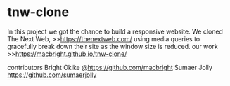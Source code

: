# tnw-clone
In this project we got the chance to build a responsive website. We cloned The Next Web, >>https://thenextweb.com/ using media queries to gracefully break down their site as the window size is reduced. our work >>https://macbright.github.io/tnw-clone/

contributors
Bright Okike @https://github.com/macbright
Sumaer Jolly https://github.com/sumaerjolly
